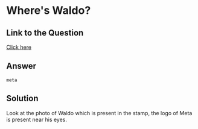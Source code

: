 # Where's Waldo?
## Link to the Question
[Click here](https://res.cloudinary.com/dgws5uw97/image/upload/v1635444669/WhatsApp_Image_2021-10-28_at_9.50.59_PM_dll8j1.jpg)

## Answer
```
meta
```

## Solution
Look at the photo of Waldo which is present in the stamp, the logo of Meta is present near his eyes.